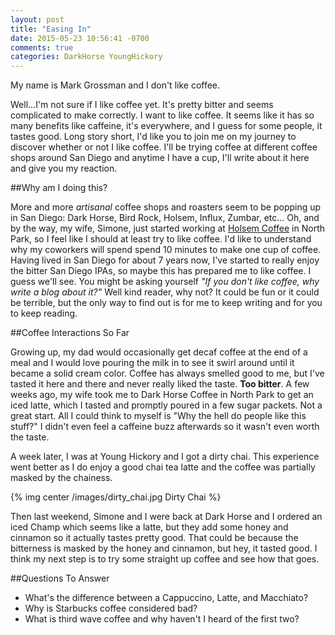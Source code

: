```yaml
---
layout: post
title: "Easing In"
date: 2015-05-23 10:56:41 -0700
comments: true
categories: DarkHorse YoungHickory
---
```


My name is Mark Grossman and I don't like coffee.  

Well...I'm not sure if I like coffee yet. It's pretty bitter and seems complicated to make correctly.  I want to like coffee. It seems like it has so many benefits like caffeine, it's everywhere, and I guess for some people, it tastes good. Long story short, I'd like you to join me on my journey to discover whether or not I like coffee. I'll be trying coffee at different coffee shops around San Diego and anytime I have a cup, I'll write about it here and give you my reaction.

##Why am I doing this?

More and more *artisanal* coffee shops and roasters seem to be popping up in San Diego: Dark Horse, Bird Rock, Holsem, Influx, Zumbar, etc... Oh, and by the way, my wife, Simone, just started working at [Holsem Coffee](http://www.holsemcoffee.com/) in North Park, so I feel like I should at least try to like coffee. I'd like to understand why my coworkers will spend spend 10 minutes to make one cup of coffee. Having lived in San Diego for about 7 years now, I've started to really enjoy the bitter San Diego IPAs, so maybe this has prepared me to like coffee. I guess we'll see. You might be asking yourself *"If you don't like coffee, why write a blog about it?"* Well kind reader, why not? It could be fun or it could be terrible, but the only way to find out is for me to keep writing and for you to keep reading.

##Coffee Interactions So Far

Growing up, my dad would occasionally get decaf coffee at the end of a meal and I would love pouring the milk in to see it swirl around until it became a solid cream color. Coffee has always smelled good to me, but I've tasted it here and there and never really liked the taste. **Too bitter**. A few weeks ago, my wife took me to Dark Horse Coffee in North Park to get an iced latte, which I tasted and promptly poured in a few sugar packets. Not a great start. All I could think to myself is "Why the hell do people like this stuff?" I didn't even feel a caffeine buzz afterwards so it wasn't even worth the taste. 

A week later, I was at Young Hickory and I got a dirty chai. This experience went better as I do enjoy a good chai tea latte and the coffee was partially masked by the chainess.

{% img center /images/dirty_chai.jpg Dirty Chai %}

Then last weekend, Simone and I were back at Dark Horse and I ordered an iced Champ which seems like a latte, but they add some honey and cinnamon so it actually tastes pretty good. That could be because the bitterness is masked by the honey and cinnamon, but hey, it tasted good. I think my next step is to try some straight up coffee and see how that goes. 

##Questions To Answer
* What's the difference between a Cappuccino, Latte, and Macchiato?
* Why is Starbucks coffee considered bad?
* What is third wave coffee and why haven't I heard of the first two?